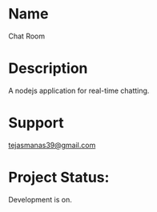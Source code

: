 # Name
Chat Room


# Description
A nodejs application for real-time chatting.  


# Support
tejasmanas39@gmail.com


# Project Status:
Development is on.
